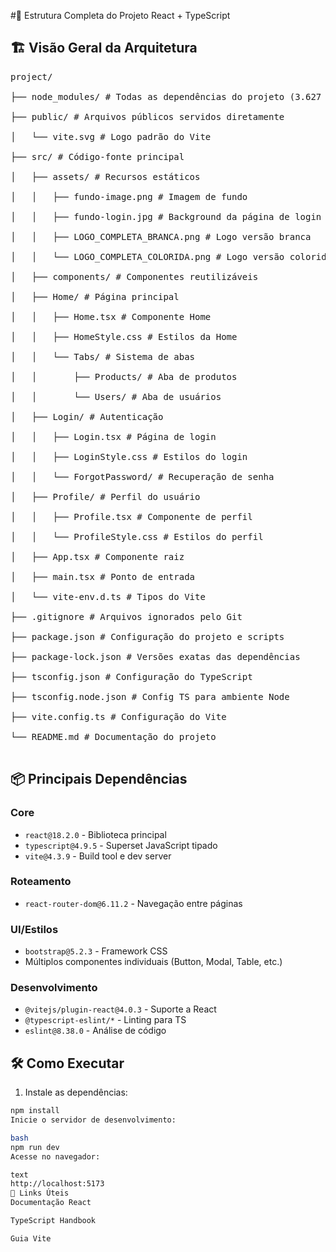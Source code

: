 #📂 Estrutura Completa do Projeto React + TypeScript

## 🏗️ Visão Geral da Arquitetura
<pre>
project/<br>
├── node_modules/ # Todas as dependências do projeto (3.627 diretórios)<br>
├── public/ # Arquivos públicos servidos diretamente<br>
│   └── vite.svg # Logo padrão do Vite<br>
├── src/ # Código-fonte principal<br>
│   ├── assets/ # Recursos estáticos<br>
│   │   ├── fundo-image.png # Imagem de fundo<br>
│   │   ├── fundo-login.jpg # Background da página de login<br>
│   │   ├── LOGO_COMPLETA_BRANCA.png # Logo versão branca<br>
│   │   └── LOGO_COMPLETA_COLORIDA.png # Logo versão colorida<br>
│   ├── components/ # Componentes reutilizáveis<br>
│   ├── Home/ # Página principal<br>
│   │   ├── Home.tsx # Componente Home<br>
│   │   ├── HomeStyle.css # Estilos da Home<br>
│   │   └── Tabs/ # Sistema de abas<br>
│   │       ├── Products/ # Aba de produtos<br>
│   │       └── Users/ # Aba de usuários<br>
│   ├── Login/ # Autenticação<br>
│   │   ├── Login.tsx # Página de login<br>
│   │   ├── LoginStyle.css # Estilos do login<br>
│   │   └── ForgotPassword/ # Recuperação de senha<br>
│   ├── Profile/ # Perfil do usuário<br>
│   │   ├── Profile.tsx # Componente de perfil<br>
│   │   └── ProfileStyle.css # Estilos do perfil<br>
│   ├── App.tsx # Componente raiz<br>
│   ├── main.tsx # Ponto de entrada<br>
│   └── vite-env.d.ts # Tipos do Vite<br>
├── .gitignore # Arquivos ignorados pelo Git<br>
├── package.json # Configuração do projeto e scripts<br>
├── package-lock.json # Versões exatas das dependências<br>
├── tsconfig.json # Configuração do TypeScript<br>
├── tsconfig.node.json # Config TS para ambiente Node<br>
├── vite.config.ts # Configuração do Vite<br>
└── README.md # Documentação do projeto<br>
</pre>

## 📦 Principais Dependências

### Core
- `react@18.2.0` - Biblioteca principal
- `typescript@4.9.5` - Superset JavaScript tipado
- `vite@4.3.9` - Build tool e dev server

### Roteamento
- `react-router-dom@6.11.2` - Navegação entre páginas

### UI/Estilos
- `bootstrap@5.2.3` - Framework CSS
- Múltiplos componentes individuais (Button, Modal, Table, etc.)

### Desenvolvimento
- `@vitejs/plugin-react@4.0.3` - Suporte a React
- `@typescript-eslint/*` - Linting para TS
- `eslint@8.38.0` - Análise de código

## 🛠️ Como Executar

1. Instale as dependências:
```bash
npm install
Inicie o servidor de desenvolvimento:

bash
npm run dev
Acesse no navegador:

text
http://localhost:5173
🔗 Links Úteis
Documentação React

TypeScript Handbook

Guia Vite